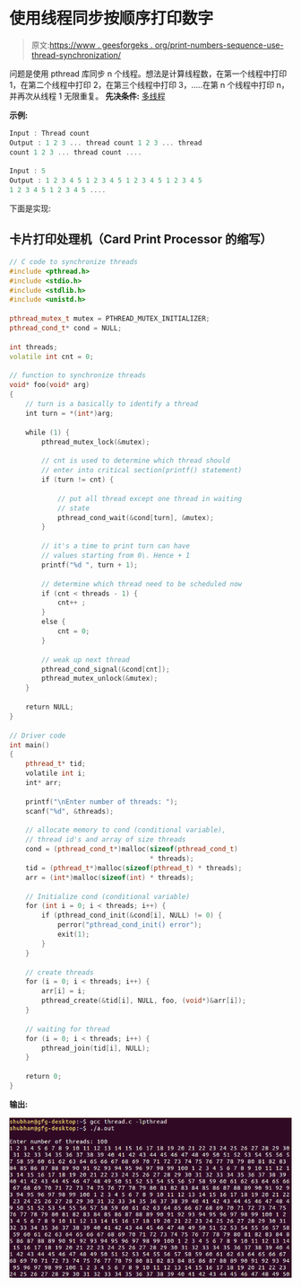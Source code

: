 # 使用线程同步按顺序打印数字

> 原文:[https://www . geesforgeks . org/print-numbers-sequence-use-thread-synchronization/](https://www.geeksforgeeks.org/print-numbers-sequence-using-thread-synchronization/)

问题是使用 pthread 库同步 n 个线程。想法是计算线程数，在第一个线程中打印 1，在第二个线程中打印 2，在第三个线程中打印 3，…..在第 n 个线程中打印 n，并再次从线程 1 无限重复。
**先决条件:** [多线程](https://www.geeksforgeeks.org/multithreading-c-2/)

**示例:**

```cpp
Input : Thread count
Output : 1 2 3 ... thread count 1 2 3 ... thread 
count 1 2 3 ... thread count ....

Input : 5
Output : 1 2 3 4 5 1 2 3 4 5 1 2 3 4 5 1 2 3 4 5 
1 2 3 4 5 1 2 3 4 5 ....
```

下面是实现:

## 卡片打印处理机（Card Print Processor 的缩写）

```cpp
// C code to synchronize threads
#include <pthread.h>
#include <stdio.h>
#include <stdlib.h>
#include <unistd.h>

pthread_mutex_t mutex = PTHREAD_MUTEX_INITIALIZER;
pthread_cond_t* cond = NULL;

int threads;
volatile int cnt = 0;

// function to synchronize threads
void* foo(void* arg)
{
    // turn is a basically to identify a thread
    int turn = *(int*)arg;

    while (1) {
        pthread_mutex_lock(&mutex);

        // cnt is used to determine which thread should
        // enter into critical section(printf() statement)
        if (turn != cnt) {

            // put all thread except one thread in waiting
            // state
            pthread_cond_wait(&cond[turn], &mutex);
        }

        // it's a time to print turn can have
        // values starting from 0\. Hence + 1
        printf("%d ", turn + 1);

        // determine which thread need to be scheduled now
        if (cnt < threads - 1) {
            cnt++ ;
        }
        else {
            cnt = 0;
        }

        // weak up next thread
        pthread_cond_signal(&cond[cnt]);
        pthread_mutex_unlock(&mutex);
    }

    return NULL;
}

// Driver code
int main()
{
    pthread_t* tid;
    volatile int i;
    int* arr;

    printf("\nEnter number of threads: ");
    scanf("%d", &threads);

    // allocate memory to cond (conditional variable),
    // thread id's and array of size threads
    cond = (pthread_cond_t*)malloc(sizeof(pthread_cond_t)
                                   * threads);
    tid = (pthread_t*)malloc(sizeof(pthread_t) * threads);
    arr = (int*)malloc(sizeof(int) * threads);

    // Initialize cond (conditional variable)
    for (int i = 0; i < threads; i++) {
        if (pthread_cond_init(&cond[i], NULL) != 0) {
            perror("pthread_cond_init() error");
            exit(1);
        }
    }

    // create threads
    for (i = 0; i < threads; i++) {
        arr[i] = i;
        pthread_create(&tid[i], NULL, foo, (void*)&arr[i]);
    }

    // waiting for thread
    for (i = 0; i < threads; i++) {
        pthread_join(tid[i], NULL);
    }

    return 0;
}
```

**输出:**

![](img/d593f6187fd7f2ae43a475ef0ea42a09.png)